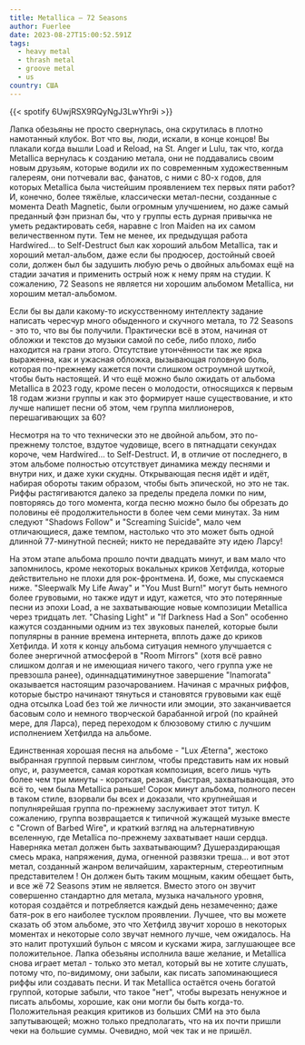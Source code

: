 ```yaml
---
title: Metallica — 72 Seasons
author: Fuerlee
date: 2023-08-27T15:00:52.591Z
tags:
  - heavy metal
  - thrash metal
  - groove metal
  - us
country: США
---
```

{{< spotify 6UwjRSX9RQyNgJ3LwYhr9i >}}

Лапка обезьяны не просто свернулась, она скрутилась в плотно намотанный клубок. Вот что вы, люди, искали, в конце концов! Вы плакали когда вышли Load и Reload, на St. Anger и Lulu, так что, когда Metallica вернулась к созданию метала, они не поддавались своим новым друзьям, которые водили их по современным художественным галереям, они потчевали вас, фанатов, с ними с 80-х годов, для которых Metallica была чистейшим проявлением тех первых пяти работ? И, конечно, более тяжёлые, классически метал-песни, созданные с момента Death Magnetic, были огромным улучшением, но даже самый преданный фэн признал бы, что у группы есть дурная привычка не уметь редактировать себя, наравне с Iron Maiden на их самом величественном пути. Тем не менее, их предыдущая работа Hardwired… to Self-Destruct был как хороший альбом Metallica, так и хороший метал-альбом, даже если бы продюсер, достойный своей соли, должен был бы задушить любую речь о двойных альбомах ещё на стадии зачатия и применить острый нож к нему прям на студии. К сожалению, 72 Seasons не является ни хорошим альбомом Metallica, ни хорошим метал-альбомом.

Если бы вы дали какому-то искусственному интеллекту задание написать чересчур много обыденного и скучного метала, то 72 Seasons - это то, что вы бы получили. Практически всё в этом, начиная от обложки и текстов до музыки самой по себе, либо плохо, либо находится на грани этого. Отсутствие утончённости так же ярка выраженна, как и ужасная обложка, вызывающая головную боль, которая по-прежнему кажется почти слишком остроумной шуткой, чтобы быть настоящей. И что ещё можно было ожидать от альбома Metallica в 2023 году, кроме песен о молодости, относящихся к первым 18 годам жизни группы и как это формирует наше существование, и кто лучше напишет песни об этом, чем группа миллионеров, перешагивающих за 60?

Несмотря на то что технически это не двойной альбом, это по-прежнему толстое, вздутое чудовище, всего в пятнадцати секундах короче, чем Hardwired… to Self-Destruct. И, в отличие от последнего, в этом альбоме полностью отсутствует динамика между песнями и внутри них, и даже хуки скудны. Открывающая песня идёт и идёт, набирая обороты таким образом, чтобы быть эпической, но это не так. Риффы растягиваются далеко за пределы предела ломки по ним, повторяясь до того момента, когда песню можно было бы обрезать до половины её продолжительности в более чем семи минутах. За ним следуют "Shadows Follow" и "Screaming Suicide", мало чем отличающиеся, даже темпом, настолько что это может быть одной длинной 77-минутной песней; никто не передавайте эту идею Ларсу!

На этом этапе альбома прошло почти двадцать минут, и вам мало что запомнилось, кроме некоторых вокальных криков Хетфилда, которые действительно не плохи для рок-фронтмена. И, боже, мы спускаемся ниже. "Sleepwalk My Life Away" и "You Must Burn!" могут быть немного более грувовыми, но также идут и идут, кажется, что это потерянные песни из эпохи Load, а не захватывающие новые композиции Metallica через тридцать лет. "Chasing Light" и "If Darkness Had a Son" особенно кажутся созданными одним из тех звуковых панелей, которые были популярны в ранние времена интернета, вплоть даже до криков Хетфилда. И хотя к концу альбома ситуация немного улучшается с более энергичной атмосферой в "Room Mirrors" (хотя всё равно слишком долгая и не имеющиая ничего такого, чего группа уже не превзошла ранее), одиннадцатиминутное завершение "Inamorata" оказывается настоящим разочарованием. Начиная с мрачных риффов, которые быстро начинают тянуться и становятся грувовыми как ещё одна отсылка Load без той же личности или эмоции, это заканчивается басовым соло и немного творческой барабанной игрой (по крайней мере, для Ларса), перед переходом к блюзовому стилю с лучшим исполнением Хетфилда на альбоме.

Единственная хорошая песня на альбоме - "Lux Æterna", жестоко выбранная группой первым синглом, чтобы представить нам их новый опус, и, разумеется, самая короткая композиция, всего лишь чуть более чем три минуты - короткая, резкая, быстрая, захватывающая, это всё то, чем была Metallica раньше! Сорок минут альбома, полного песен в таком стиле, взорвали бы всех и доказали, что крупнейшая и популнярейшая группа по-прежнему заслуживает этот титул. К сожалению, группа возвращается к типичной жужащей музыке вместе с "Crown of Barbed Wire", и краткий взгляд на альтернативную вселенную, где Metallica по-прежнему захватывает наши сердца. Наверняка метал должен быть захватывающим? Душераздирающая смесь мрака, напряжения, дума, огненной развязки треша... и вот этот метал, созданный жанром величайшим, характерным, стереотипным представителем ! Он должен быть таким мощным, каким обещает быть, и все жё 72 Seasons этим не является. Вместо этого он звучит совершенно стандартно для метала, музыка начального уровня, которая создаётся и потребляется каждый день незамеченно; даже батя-рок в его наиболее тусклом проявлении. Лучшее, что вы можете сказать об этом альбоме, это что Хетфилд звучит хорошо в некоторых моментах и некоторые соло звучат немного лучше, чем ожидалось. На это налит протухший бульон с мясом и кусками жира, заглушающее все положительное. Лапка обезьяны исполнила ваше желание, и Metallica снова играет метал - только это метал, который вы не хотите слушать, потому что, по-видимому, они забыли, как писать запоминающиеся риффы или создавать песни. И так Metallica остаётся очень богатой группой, которые забыли, что такое "нет", чтобы вырезать ненужное и писать альбомы, хорошие, как они могли бы быть когда-то. Положительная реакция критиков из больших СМИ на это была запутывающей; можно только предполагать, что на их почти пришли чеки на большие суммы. Очевидно, мой чек так и не пришёл.